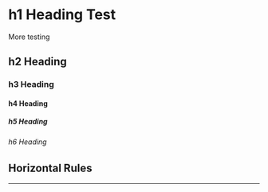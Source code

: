 # h1 Heading Test

More testing
## h2 Heading
### h3 Heading
#### h4 Heading
##### h5 Heading
###### h6 Heading


## Horizontal Rules

___